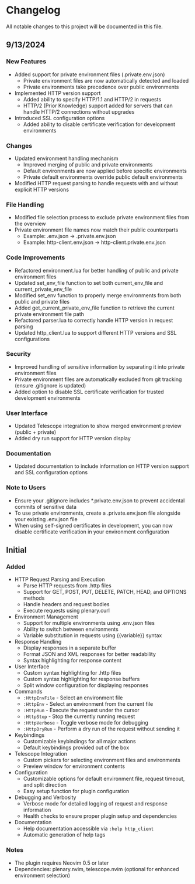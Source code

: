 # Changelog

All notable changes to this project will be documented in this file.


## 9/13/2024
### New Features
- Added support for private environment files (.private.env.json)
  - Private environment files are now automatically detected and loaded
  - Private environments take precedence over public environments
- Implemented HTTP version support
  - Added ability to specify HTTP/1.1 and HTTP/2 in requests
  - HTTP/2 (Prior Knowledge) support added for servers that can handle HTTP/2 connections without upgrades
- Introduced SSL configuration options
  - Added ability to disable certificate verification for development environments
### Changes
- Updated environment handling mechanism
  - Improved merging of public and private environments
  - Default environments are now applied before specific environments
  - Private default environments override public default environments
- Modified HTTP request parsing to handle requests with and without explicit HTTP versions
### File Handling
- Modified file selection process to exclude private environment files from the overview
- Private environment file names now match their public counterparts
  - Example: .env.json -> .private.env.json
  - Example: http-client.env.json -> http-client.private.env.json
### Code Improvements
- Refactored environment.lua for better handling of public and private environment files
- Updated set_env_file function to set both current_env_file and current_private_env_file
- Modified set_env function to properly merge environments from both public and private files
- Added get_current_private_env_file function to retrieve the current private environment file path
- Refactored parser.lua to correctly handle HTTP version in request parsing
- Updated http_client.lua to support different HTTP versions and SSL configurations
### Security
- Improved handling of sensitive information by separating it into private environment files
- Private environment files are automatically excluded from git tracking (ensure .gitignore is updated)
- Added option to disable SSL certificate verification for trusted development environments
### User Interface
- Updated Telescope integration to show merged environment preview (public + private)
- Added dry run support for HTTP version display
### Documentation
- Updated documentation to include information on HTTP version support and SSL configuration options
### Note to Users
- Ensure your .gitignore includes *.private.env.json to prevent accidental commits of sensitive data
- To use private environments, create a .private.env.json file alongside your existing .env.json file
- When using self-signed certificates in development, you can now disable certificate verification in your environment configuration

## Initial

### Added
- HTTP Request Parsing and Execution
  - Parse HTTP requests from .http files
  - Support for GET, POST, PUT, DELETE, PATCH, HEAD, and OPTIONS methods
  - Handle headers and request bodies
  - Execute requests using plenary.curl
- Environment Management
  - Support for multiple environments using .env.json files
  - Ability to switch between environments
  - Variable substitution in requests using {{variable}} syntax
- Response Handling
  - Display responses in a separate buffer
  - Format JSON and XML responses for better readability
  - Syntax highlighting for response content
- User Interface
  - Custom syntax highlighting for .http files
  - Custom syntax highlighting for response buffers
  - Split window configuration for displaying responses
- Commands
  - `:HttpEnvFile` - Select an environment file
  - `:HttpEnv` - Select an environment from the current file
  - `:HttpRun` - Execute the request under the cursor
  - `:HttpStop` - Stop the currently running request
  - `:HttpVerbose` - Toggle verbose mode for debugging
  - `:HttpDryRun` - Perform a dry run of the request without sending it
- Keybindings
  - Customizable keybindings for all major actions
  - Default keybindings provided out of the box
- Telescope Integration
  - Custom pickers for selecting environment files and environments
  - Preview window for environment contents
- Configuration
  - Customizable options for default environment file, request timeout, and split direction
  - Easy setup function for plugin configuration
- Debugging and Verbosity
  - Verbose mode for detailed logging of request and response information
  - Health checks to ensure proper plugin setup and dependencies
- Documentation
  - Help documentation accessible via `:help http_client`
  - Automatic generation of help tags

### Notes
- The plugin requires Neovim 0.5 or later
- Dependencies: plenary.nvim, telescope.nvim (optional for enhanced environment selection)

